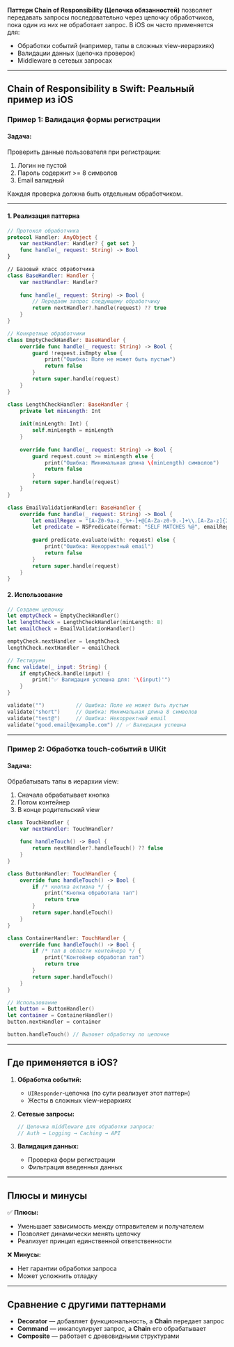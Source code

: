 **Паттерн Chain of Responsibility (Цепочка обязанностей)** позволяет передавать запросы последовательно через цепочку обработчиков, пока один из них не обработает запрос. В iOS он часто применяется для:

- Обработки событий (например, тапы в сложных view-иерархиях)
- Валидации данных (цепочка проверок)
- Middleware в сетевых запросах

---

## **Chain of Responsibility в Swift: Реальный пример из iOS**

### **Пример 1: Валидация формы регистрации**

#### **Задача:**
Проверить данные пользователя при регистрации:
1. Логин не пустой
2. Пароль содержит >= 8 символов
3. Email валидный

Каждая проверка должна быть отдельным обработчиком.

---

#### **1. Реализация паттерна**

```swift
// Протокол обработчика
protocol Handler: AnyObject {
    var nextHandler: Handler? { get set }
    func handle(_ request: String) -> Bool
}

// Базовый класс обработчика
class BaseHandler: Handler {
    var nextHandler: Handler?
    
    func handle(_ request: String) -> Bool {
        // Передаем запрос следующему обработчику
        return nextHandler?.handle(request) ?? true
    }
}

// Конкретные обработчики
class EmptyCheckHandler: BaseHandler {
    override func handle(_ request: String) -> Bool {
        guard !request.isEmpty else {
            print("Ошибка: Поле не может быть пустым")
            return false
        }
        return super.handle(request)
    }
}

class LengthCheckHandler: BaseHandler {
    private let minLength: Int
    
    init(minLength: Int) {
        self.minLength = minLength
    }
    
    override func handle(_ request: String) -> Bool {
        guard request.count >= minLength else {
            print("Ошибка: Минимальная длина \(minLength) символов")
            return false
        }
        return super.handle(request)
    }
}

class EmailValidationHandler: BaseHandler {
    override func handle(_ request: String) -> Bool {
        let emailRegex = "[A-Z0-9a-z._%+-]+@[A-Za-z0-9.-]+\\.[A-Za-z]{2,64}"
        let predicate = NSPredicate(format: "SELF MATCHES %@", emailRegex)
        
        guard predicate.evaluate(with: request) else {
            print("Ошибка: Некорректный email")
            return false
        }
        return super.handle(request)
    }
}
```

#### **2. Использование**

```swift
// Создаем цепочку
let emptyCheck = EmptyCheckHandler()
let lengthCheck = LengthCheckHandler(minLength: 8)
let emailCheck = EmailValidationHandler()

emptyCheck.nextHandler = lengthCheck
lengthCheck.nextHandler = emailCheck

// Тестируем
func validate(_ input: String) {
    if emptyCheck.handle(input) {
        print("✅ Валидация успешна для: '\(input)'")
    }
}

validate("")          // Ошибка: Поле не может быть пустым
validate("short")     // Ошибка: Минимальная длина 8 символов
validate("test@")     // Ошибка: Некорректный email
validate("good.email@example.com") // ✅ Валидация успешна
```

---

### **Пример 2: Обработка touch-событий в UIKit**

#### **Задача:**
Обрабатывать тапы в иерархии view:
1. Сначала обрабатывает кнопка
2. Потом контейнер
3. В конце родительский view

```swift
class TouchHandler {
    var nextHandler: TouchHandler?
    
    func handleTouch() -> Bool {
        return nextHandler?.handleTouch() ?? false
    }
}

class ButtonHandler: TouchHandler {
    override func handleTouch() -> Bool {
        if /* кнопка активна */ {
            print("Кнопка обработала тап")
            return true
        }
        return super.handleTouch()
    }
}

class ContainerHandler: TouchHandler {
    override func handleTouch() -> Bool {
        if /* тап в области контейнера */ {
            print("Контейнер обработал тап")
            return true
        }
        return super.handleTouch()
    }
}

// Использование
let button = ButtonHandler()
let container = ContainerHandler()
button.nextHandler = container

button.handleTouch() // Вызовет обработку по цепочке
```

---

## **Где применяется в iOS?**

1. **Обработка событий:**
   - `UIResponder`-цепочка (по сути реализует этот паттерн)
   - Жесты в сложных view-иерархиях

2. **Сетевые запросы:**
   ```swift
   // Цепочка middleware для обработки запроса:
   // Auth → Logging → Caching → API
   ```

3. **Валидация данных:**
   - Проверка форм регистрации
   - Фильтрация введенных данных

---

## **Плюсы и минусы**

✅ **Плюсы:**
- Уменьшает зависимость между отправителем и получателем
- Позволяет динамически менять цепочку
- Реализует принцип единственной ответственности

❌ **Минусы:**
- Нет гарантии обработки запроса
- Может усложнить отладку

---

## **Сравнение с другими паттернами**

- **Decorator** — добавляет функциональность, а **Chain** передает запрос
- **Command** — инкапсулирует запрос, а **Chain** его обрабатывает
- **Composite** — работает с древовидными структурами
